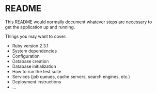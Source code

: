 # README

This README would normally document whatever steps are necessary to get the
application up and running.

Things you may want to cover:

* Ruby version 2.3.1
* System dependencies
* Configuration
* Database creation
* Database initialization
* How to run the test suite
* Services (job queues, cache servers, search engines, etc.)
* Deployment instructions
* ...

